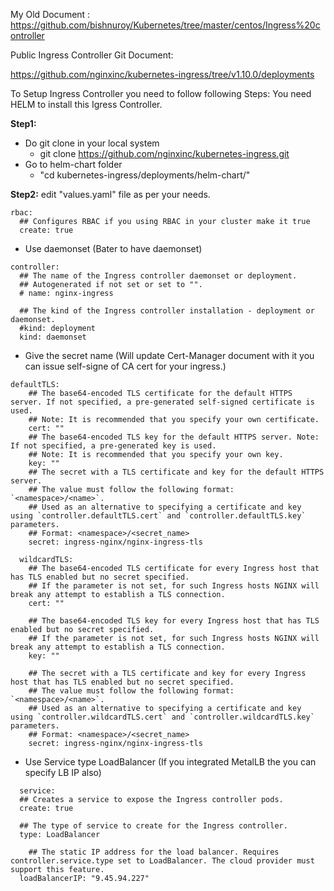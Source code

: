 

My Old Document : https://github.com/bishnuroy/Kubernetes/tree/master/centos/Ingress%20controller

Public Ingress Controller Git Document:

https://github.com/nginxinc/kubernetes-ingress/tree/v1.10.0/deployments


To Setup Ingress Controller you need to follow following Steps:  You need HELM to install this Igress Controller.

**Step1:**
 - Do git clone in your local system
   - git clone https://github.com/nginxinc/kubernetes-ingress.git
 - Go to helm-chart folder 
   - "cd kubernetes-ingress/deployments/helm-chart/"
   
**Step2:** edit "values.yaml" file as per your needs.

```
rbac:
  ## Configures RBAC if you using RBAC in your cluster make it true
  create: true
```
  - Use daemonset (Bater to have daemonset) 
```
controller:
  ## The name of the Ingress controller daemonset or deployment.
  ## Autogenerated if not set or set to "".
  # name: nginx-ingress

  ## The kind of the Ingress controller installation - deployment or daemonset.
  #kind: deployment
  kind: daemonset
```
  - Give the secret name (Will update Cert-Manager document with it you can issue self-signe of CA cert for your ingress.)
```
defaultTLS:
    ## The base64-encoded TLS certificate for the default HTTPS server. If not specified, a pre-generated self-signed certificate is used.
    ## Note: It is recommended that you specify your own certificate.
    cert: ""
    ## The base64-encoded TLS key for the default HTTPS server. Note: If not specified, a pre-generated key is used.
    ## Note: It is recommended that you specify your own key.
    key: "" 
    ## The secret with a TLS certificate and key for the default HTTPS server.
    ## The value must follow the following format: `<namespace>/<name>`.
    ## Used as an alternative to specifying a certificate and key using `controller.defaultTLS.cert` and `controller.defaultTLS.key` parameters.
    ## Format: <namespace>/<secret_name>
    secret: ingress-nginx/nginx-ingress-tls

  wildcardTLS:
    ## The base64-encoded TLS certificate for every Ingress host that has TLS enabled but no secret specified.
    ## If the parameter is not set, for such Ingress hosts NGINX will break any attempt to establish a TLS connection.
    cert: ""

    ## The base64-encoded TLS key for every Ingress host that has TLS enabled but no secret specified.
    ## If the parameter is not set, for such Ingress hosts NGINX will break any attempt to establish a TLS connection.
    key: ""

    ## The secret with a TLS certificate and key for every Ingress host that has TLS enabled but no secret specified.
    ## The value must follow the following format: `<namespace>/<name>`.
    ## Used as an alternative to specifying a certificate and key using `controller.wildcardTLS.cert` and `controller.wildcardTLS.key` parameters.
    ## Format: <namespace>/<secret_name>
    secret: ingress-nginx/nginx-ingress-tls
```

  - Use Service type LoadBalancer (If you integrated MetalLB the you can specify LB IP also)
  ```
    service:
    ## Creates a service to expose the Ingress controller pods.
    create: true

    ## The type of service to create for the Ingress controller.
    type: LoadBalancer
  ```
  ```
      ## The static IP address for the load balancer. Requires controller.service.type set to LoadBalancer. The cloud provider must support this feature.
    loadBalancerIP: "9.45.94.227"
  ```



